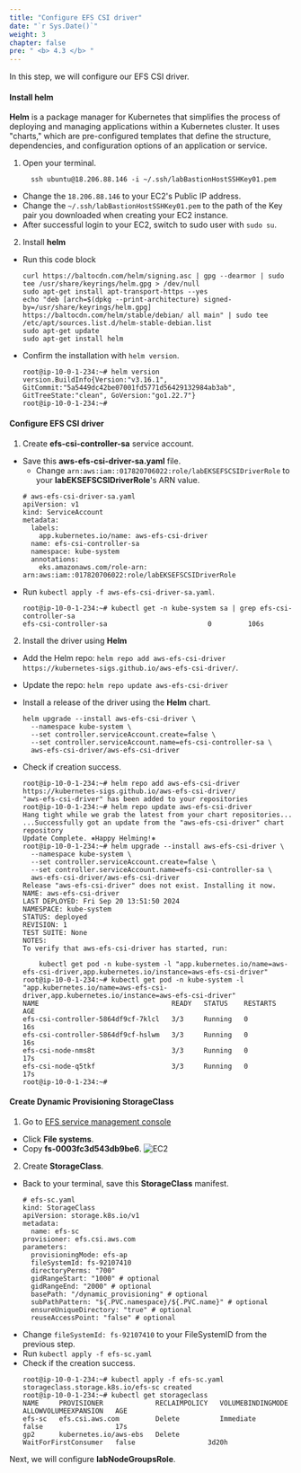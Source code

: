 ```yaml
---
title: "Configure EFS CSI driver"
date: "`r Sys.Date()`"
weight: 3
chapter: false
pre: " <b> 4.3 </b> "
---
```


In this step, we will configure our EFS CSI driver.

#### Install **helm**

**Helm** is a package manager for Kubernetes that simplifies the process of deploying and managing applications within a Kubernetes cluster. It uses "charts," which are pre-configured templates that define the structure, dependencies, and configuration options of an application or service.

1. Open your terminal.
   ```
     ssh ubuntu@18.206.88.146 -i ~/.ssh/labBastionHostSSHKey01.pem
   ```

- Change the `18.206.88.146` to your EC2's Public IP address.
- Change the `~/.ssh/labBastionHostSSHKey01.pem` to the path of the Key pair you downloaded when creating your EC2 instance.
- After successful login to your EC2, switch to sudo user with `sudo su`.

2. Install **helm**

- Run this code block
  ```
  curl https://baltocdn.com/helm/signing.asc | gpg --dearmor | sudo tee /usr/share/keyrings/helm.gpg > /dev/null
  sudo apt-get install apt-transport-https --yes
  echo "deb [arch=$(dpkg --print-architecture) signed-by=/usr/share/keyrings/helm.gpg] https://baltocdn.com/helm/stable/debian/ all main" | sudo tee /etc/apt/sources.list.d/helm-stable-debian.list
  sudo apt-get update
  sudo apt-get install helm
  ```
- Confirm the installation with `helm version`.
  ```
  root@ip-10-0-1-234:~# helm version
  version.BuildInfo{Version:"v3.16.1", GitCommit:"5a5449dc42be07001fd5771d56429132984ab3ab", GitTreeState:"clean", GoVersion:"go1.22.7"}
  root@ip-10-0-1-234:~#
  ```

#### Configure EFS CSI driver

1. Create **efs-csi-controller-sa** service account.

- Save this **aws-efs-csi-driver-sa.yaml** file.
  - Change `arn:aws:iam::017820706022:role/labEKSEFSCSIDriverRole` to your **labEKSEFSCSIDriverRole**'s ARN value.
  ```
  # aws-efs-csi-driver-sa.yaml
  apiVersion: v1
  kind: ServiceAccount
  metadata:
    labels:
      app.kubernetes.io/name: aws-efs-csi-driver
    name: efs-csi-controller-sa
    namespace: kube-system
    annotations:
      eks.amazonaws.com/role-arn: arn:aws:iam::017820706022:role/labEKSEFSCSIDriverRole
  ```
- Run `kubectl apply -f aws-efs-csi-driver-sa.yaml`.
  ```
  root@ip-10-0-1-234:~# kubectl get -n kube-system sa | grep efs-csi-controller-sa
  efs-csi-controller-sa                         0         106s
  ```

2. Install the driver using **Helm**

- Add the Helm repo: `helm repo add aws-efs-csi-driver https://kubernetes-sigs.github.io/aws-efs-csi-driver/`.
- Update the repo: `helm repo update aws-efs-csi-driver`
- Install a release of the driver using the **Helm** chart.
  ```
  helm upgrade --install aws-efs-csi-driver \
    --namespace kube-system \
    --set controller.serviceAccount.create=false \
    --set controller.serviceAccount.name=efs-csi-controller-sa \
    aws-efs-csi-driver/aws-efs-csi-driver
  ```
- Check if creation success.

  ```
  root@ip-10-0-1-234:~# helm repo add aws-efs-csi-driver https://kubernetes-sigs.github.io/aws-efs-csi-driver/
  "aws-efs-csi-driver" has been added to your repositories
  root@ip-10-0-1-234:~# helm repo update aws-efs-csi-driver
  Hang tight while we grab the latest from your chart repositories...
  ...Successfully got an update from the "aws-efs-csi-driver" chart repository
  Update Complete. ⎈Happy Helming!⎈
  root@ip-10-0-1-234:~# helm upgrade --install aws-efs-csi-driver \
    --namespace kube-system \
    --set controller.serviceAccount.create=false \
    --set controller.serviceAccount.name=efs-csi-controller-sa \
    aws-efs-csi-driver/aws-efs-csi-driver
  Release "aws-efs-csi-driver" does not exist. Installing it now.
  NAME: aws-efs-csi-driver
  LAST DEPLOYED: Fri Sep 20 13:51:50 2024
  NAMESPACE: kube-system
  STATUS: deployed
  REVISION: 1
  TEST SUITE: None
  NOTES:
  To verify that aws-efs-csi-driver has started, run:

      kubectl get pod -n kube-system -l "app.kubernetes.io/name=aws-efs-csi-driver,app.kubernetes.io/instance=aws-efs-csi-driver"
  root@ip-10-0-1-234:~# kubectl get pod -n kube-system -l "app.kubernetes.io/name=aws-efs-csi-driver,app.kubernetes.io/instance=aws-efs-csi-driver"
  NAME                                 READY   STATUS    RESTARTS   AGE
  efs-csi-controller-5864df9cf-7klcl   3/3     Running   0          16s
  efs-csi-controller-5864df9cf-hslwm   3/3     Running   0          16s
  efs-csi-node-nms8t                   3/3     Running   0          17s
  efs-csi-node-q5tkf                   3/3     Running   0          17s
  root@ip-10-0-1-234:~#
  ```

#### Create Dynamic Provisioning StorageClass

1. Go to [EFS service management console](https://console.aws.amazon.com/efs/home)

- Click **File systems**.
- Copy **fs-0003fc3d543db9be6**.
  ![EC2](/workshop-01-wordpress-deployment-on-eks/images/4.configure/ws01-configure13.png)

2. Create **StorageClass**.

- Back to your terminal, save this **StorageClass** manifest.
  ```
  # efs-sc.yaml
  kind: StorageClass
  apiVersion: storage.k8s.io/v1
  metadata:
    name: efs-sc
  provisioner: efs.csi.aws.com
  parameters:
    provisioningMode: efs-ap
    fileSystemId: fs-92107410
    directoryPerms: "700"
    gidRangeStart: "1000" # optional
    gidRangeEnd: "2000" # optional
    basePath: "/dynamic_provisioning" # optional
    subPathPattern: "${.PVC.namespace}/${.PVC.name}" # optional
    ensureUniqueDirectory: "true" # optional
    reuseAccessPoint: "false" # optional
  ```
- Change `fileSystemId: fs-92107410` to your FileSystemID from the previous step.
- Run `kubectl apply -f efs-sc.yaml`
- Check if the creation success.
  ```
  root@ip-10-0-1-234:~# kubectl apply -f efs-sc.yaml
  storageclass.storage.k8s.io/efs-sc created
  root@ip-10-0-1-234:~# kubectl get storageclass
  NAME     PROVISIONER             RECLAIMPOLICY   VOLUMEBINDINGMODE      ALLOWVOLUMEEXPANSION   AGE
  efs-sc   efs.csi.aws.com         Delete          Immediate              false                  17s
  gp2      kubernetes.io/aws-ebs   Delete          WaitForFirstConsumer   false                  3d20h
  ```

Next, we will configure **labNodeGroupsRole**.
